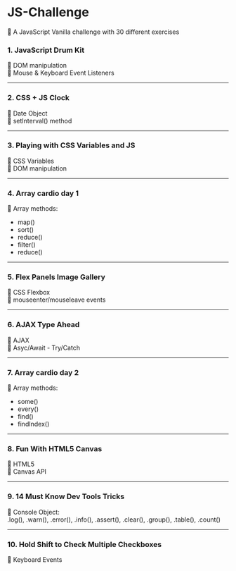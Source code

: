# JS-Challenge
📢 A JavaScript Vanilla challenge with 30 different exercises

### 1. JavaScript Drum Kit
🔧 DOM manipulation <br>
🔧 Mouse & Keyboard Event Listeners <br>

***
### 2. CSS + JS Clock
🔧 Date Object <br>
🔧 setInterval() method <br>

***
### 3. Playing with CSS Variables and JS
🔧 CSS Variables <br>
🔧 DOM manipulation <br>

***
### 4. Array cardio day 1
🔧 Array methods: <br>
- map() <br>
- sort() <br>
- reduce() <br>
- filter() <br>
- reduce()

***
### 5. Flex Panels Image Gallery
🔧 CSS Flexbox <br>
🔧 mouseenter/mouseleave events <br>

***
### 6. AJAX Type Ahead
🔧 AJAX <br>
🔧 Asyc/Await - Try/Catch <br>

***
### 7. Array cardio day 2
🔧 Array methods: <br>
- some() <br>
- every() <br>
- find() <br>
- findIndex() 

***
### 8. Fun With HTML5 Canvas
🔧 HTML5 <canvas> <br>
🔧 Canvas API

***
### 9. 14 Must Know Dev Tools Tricks
🔧 Console Object: <br>
    .log(), .warn(), .error(), .info(), .assert(), .clear(), .group(), .table(), .count()

***
### 10. Hold Shift to Check Multiple Checkboxes
🔧 Keyboard Events

 
